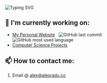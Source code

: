 ![Typing SVG](https://readme-typing-svg.demolab.com?font=&size=30&pause=1000&color=F1F6FB&vCenter=true&width=1050&lines=%F0%9F%91%8B+Hello+there;%F0%9F%99%83+My+name+is+Alex+Radu;%F0%9F%92%BB+I+like+coding+(and+computers);%F0%9F%A7%AA+I'm+taking+HCS+at+my+High+School;%F0%9F%A4%96+I'm+currently+learning+HTML%2C+CSS%2C+JS%2C+and+Java)

## 🔭  I'm currently working on:
-  [My Personal Website](https://alexradu.co) &nbsp;
![GitHub last commit](https://img.shields.io/github/last-commit/alextheradu/alextheradu.github.io)
![GitHub most used language](https://img.shields.io/github/languages/top/alextheradu/alextheradu.github.io)
-  [Computer Science Projects](https://alexradu.co/computer-science-projects) &nbsp;

## 📫 How to contact me:
1. Email @ alex@alexradu.co

<!--
**alextheradu/alextheradu** is a ✨ _special_ ✨ repository because its `README.md` (this file) appears on your GitHub profile.

Here are some ideas to get you started:

- 🔭 I’m currently working on ...
- 🌱 I’m currently learning ...
- 👯 I’m looking to collaborate on ...
- 🤔 I’m looking for help with ...
- 💬 Ask me about ...
- 📫 How to reach me: ...
- 😄 Pronouns: ...
- ⚡ Fun fact: ...
-->
